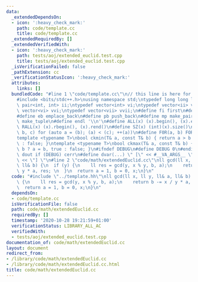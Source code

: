 ```yaml
---
data:
  _extendedDependsOn:
  - icon: ':heavy_check_mark:'
    path: code/template.cc
    title: code/template.cc
  _extendedRequiredBy: []
  _extendedVerifiedWith:
  - icon: ':heavy_check_mark:'
    path: tests/aoj/extended_euclid.test.cpp
    title: tests/aoj/extended_euclid.test.cpp
  _isVerificationFailed: false
  _pathExtension: cc
  _verificationStatusIcon: ':heavy_check_mark:'
  attributes:
    links: []
  bundledCode: "#line 1 \"code/template.cc\"\n// this line is here for a reason\n\
    #include <bits/stdc++.h>\nusing namespace std;\ntypedef long long ll;\ntypedef\
    \ pair<int, int> ii;\ntypedef vector<int> vi;\ntypedef vector<ii> vii;\ntypedef\
    \ vector<vi> vvi;\ntypedef vector<vii> vvii;\n#define fi first\n#define se second\n\
    #define eb emplace_back\n#define pb push_back\n#define mp make_pair\n#define mt\
    \ make_tuple\n#define endl '\\n'\n#define ALL(x) (x).begin(), (x).end()\n#define\
    \ RALL(x) (x).rbegin(), (x).rend()\n#define SZ(x) (int)(x).size()\n#define FOR(a,\
    \ b, c) for (auto a = (b); (a) < (c); ++(a))\n#define F0R(a, b) FOR (a, 0, (b))\n\
    template <typename T>\nbool ckmin(T& a, const T& b) { return a > b ? a = b, true\
    \ : false; }\ntemplate <typename T>\nbool ckmax(T& a, const T& b) { return a <\
    \ b ? a = b, true : false; }\n#ifndef DEBUG\n#define DEBUG 0\n#endif\n#define\
    \ dout if (DEBUG) cerr\n#define dvar(...) \" [\" << #__VA_ARGS__ \": \" << (__VA_ARGS__)\
    \ << \"] \"\n#line 2 \"code/math/extendedEuclid.cc\"\nll gcd(ll x, ll y, ll& a,\
    \ ll& b) {\n  if (y) {\n    ll res = gcd(y, x % y, b, a);\n    return b -= x /\
    \ y * a, res; \n  }\n  return a = 1, b = 0, x;\n}\n"
  code: "#include \"../template.hh\"\nll gcd(ll x, ll y, ll& a, ll& b) {\n  if (y)\
    \ {\n    ll res = gcd(y, x % y, b, a);\n    return b -= x / y * a, res; \n  }\n\
    \  return a = 1, b = 0, x;\n}\n"
  dependsOn:
  - code/template.cc
  isVerificationFile: false
  path: code/math/extendedEuclid.cc
  requiredBy: []
  timestamp: '2020-10-28 19:21:59+01:00'
  verificationStatus: LIBRARY_ALL_AC
  verifiedWith:
  - tests/aoj/extended_euclid.test.cpp
documentation_of: code/math/extendedEuclid.cc
layout: document
redirect_from:
- /library/code/math/extendedEuclid.cc
- /library/code/math/extendedEuclid.cc.html
title: code/math/extendedEuclid.cc
---
```

